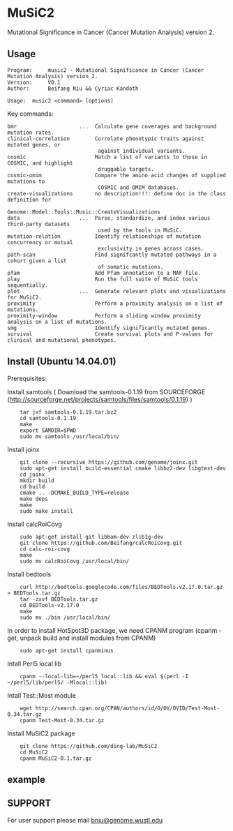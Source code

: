 MuSiC2
===========
Mutational Significance in Cancer (Cancer Mutation Analysis) version 2.

Usage
-----

    Program:     music2 - Mutational Significance in Cancer (Cancer Mutation Analysis) version 2.
    Version:     V0.1
    Author:      Beifang Niu && Cyriac Kandoth

    Usage:  music2 <command> [options]

Key commands:

    bmr                    ...  Calculate gene coverages and background mutation rates.
    clinical-correlation        Correlate phenotypic traits against mutated genes, or       
                                 against individual variants.
    cosmic                      Match a list of variants to those in COSMIC, and highlight  
                                 druggable targets.
    cosmic-omim                 Compare the amino acid changes of supplied mutations to
                                 COSMIC and OMIM databases.
    create-visualizations       no description!!!: define doc in the class definition for
                                 Genome::Model::Tools::Music::CreateVisualizations
    data                   ...  Parse, standardize, and index various third-party datasets  
                                 used by the tools in MuSiC.
    mutation-relation           Identify relationships of mutation concurrency or mutual    
                                 exclusivity in genes across cases.
    path-scan                   Find signifcantly mutated pathways in a cohort given a list 
                                 of somatic mutations.
    pfam                        Add Pfam annotation to a MAF file.
    play                        Run the full suite of MuSiC tools sequentially.
    plot                   ...  Generate relevant plots and visualizations for MuSiC2.
    proximity                   Perform a proximity analysis on a list of mutations.
    proximity-window            Perform a sliding window proximity analysis on a list of mutations.
    smg                         Identify significantly mutated genes.
    survival                    Create survival plots and P-values for clinical and mutational phenotypes.      


Install (Ubuntu 14.04.01)
-------

Prerequisites:

Install samtools ( Download the samtools-0.1.19 from SOURCEFORGE (http://sourceforge.net/projects/samtools/files/samtools/0.1.19) )

        tar jxf samtools-0.1.19.tar.bz2
        cd samtools-0.1.19
        make
        export SAMDIR=$PWD
        sudo mv samtools /usr/local/bin/
      
Install joinx 

        git clone --recursive https://github.com/genome/joinx.git
        sudo apt-get install build-essential cmake libbz2-dev libgtest-dev
        cd joinx
        mkdir build
        cd build
        cmake .. -DCMAKE_BUILD_TYPE=release
        make deps
        make
        sudo make install

Install calcRoiCovg 

        sudo apt-get install git libbam-dev zlib1g-dev
        git clone https://github.com/Beifang/calcRoiCovg.git
        cd calc-roi-covg
        make
        sudo mv calcRoiCovg /usr/local/bin/

Install bedtools 

        curl http://bedtools.googlecode.com/files/BEDTools.v2.17.0.tar.gz > BEDTools.tar.gz
        tar -zxvf BEDTools.tar.gz
        cd BEDTools-v2.17.0
        make
        sudo mv ./bin /usr/local/bin/

In order to install HotSpot3D package, we need CPANM program
(cpanm - get, unpack build and install modules from CPANM)

        sudo apt-get install cpanminus

Intall Perl5 local lib

        cpanm --local-lib=~/perl5 local::lib && eval $(perl -I ~/perl5/lib/perl5/ -Mlocal::lib)

Intall Test::Most module
        
        wget http://search.cpan.org/CPAN/authors/id/O/OV/OVID/Test-Most-0.34.tar.gz
        cpanm Test-Most-0.34.tar.gz

Install MuSiC2 package
        
        git clone https://github.com/ding-lab/MuSiC2
        cd MuSiC2
        cpanm MuSiC2-0.1.tar.gz

example
-------



SUPPORT
-------

For user support please mail bniu@genome.wustl.edu

